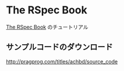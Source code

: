 The RSpec Book
====

[The RSpec Book](http://booklog.jp/item/1/4798121932) のチュートリアル

## サンプルコードのダウンロード
http://pragprog.com/titles/achbd/source_code

